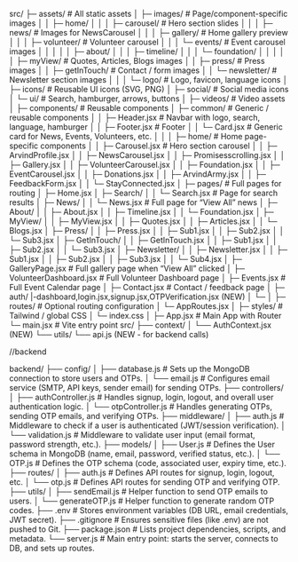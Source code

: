 src/
├─ assets/                    # All static assets
│   ├─ images/                # Page/component-specific images
│   │   ├─ home/
│   │   │   ├─ carousel/      # Hero section slides
│   │   │   ├─ news/          # Images for NewsCarousel
│   │   │   ├─ gallery/       # Home gallery preview
│   │   │   ├─ volunteer/     # Volunteer carousel
│   │   │   └─ events/        # Event carousel images
│   │   │
│   │   ├─ about/
│   │   │   ├─ timeline/
│   │   │   └─ foundation/
│   │   │
│   │   ├─ myView/            # Quotes, Articles, Blogs images
│   │   ├─ press/             # Press images
│   │   ├─ getInTouch/        # Contact / form images
│   │   └─ newsletter/        # Newsletter section images
│   │
│   └─ logo/                  # Logo, favicon, language icons
│
├─ icons/                     # Reusable UI icons (SVG, PNG)
│   ├─ social/                # Social media icons
│   └─ ui/                    # Search, hamburger, arrows, buttons
│
├─ videos/                     # Video assets
│
├─ components/                # Reusable components
│   ├─ common/                # Generic / reusable components
│   │   ├─ Header.jsx          # Navbar with logo, search, language, hamburger
│   │   ├─ Footer.jsx          # Footer
│   │   └─ Card.jsx            # Generic card for News, Events, Volunteers, etc.
│   │
│   ├─ home/                   # Home page-specific components
│   │   ├─ Carousel.jsx        # Hero section carousel
│   │   ├─ ArvindProfile.jsx
│   │   ├─ NewsCarousel.jsx
│   │   ├─ Promisesscrolling.jsx
│   │   ├─ Gallery.jsx
│   │   ├─ VolunteerCarousel.jsx
│   │   ├─ Foundation.jsx
│   │   ├─ EventCarousel.jsx
│   │   ├─ Donations.jsx
│   │   ├─ ArvindArmy.jsx
│   │   ├─ FeedbackForm.jsx
│   │   └─ StayConnected.jsx
│
├─ pages/                     # Full pages for routing
│   ├─ Home.jsx
│   ├─ Search/
│   │   └─ Search.jsx          # Page for search results
│   ├─ News/
│   │   └─ News.jsx            # Full page for “View All” news
│   ├─ About/
│   │   ├─ About.jsx
│   │   ├─ Timeline.jsx
│   │   └─ Foundation.jsx
│   ├─ MyView/
│   │   ├─ MyView.jsx
│   │   ├─ Quotes.jsx
│   │   ├─ Articles.jsx
│   │   └─ Blogs.jsx
│   ├─ Press/
│   │   ├─ Press.jsx
│   │   ├─ Sub1.jsx
│   │   ├─ Sub2.jsx
│   │   └─ Sub3.jsx
│   ├─ GetInTouch/
│   │   ├─ GetInTouch.jsx
│   │   ├─ Sub1.jsx
│   │   ├─ Sub2.jsx
│   │   └─ Sub3.jsx
│   ├─ Newsletter/
│   │   ├─ Newsletter.jsx
│   │   ├─ Sub1.jsx
│   │   ├─ Sub2.jsx
│   │   ├─ Sub3.jsx
│   │   └─ Sub4.jsx
│   ├─ GalleryPage.jsx         # Full gallery page when “View All” clicked
│   ├─ VolunteerDashboard.jsx  # Full Volunteer Dashboard page
│   ├─ Events.jsx              # Full Event Calendar page
│   ├─ Contact.jsx             # Contact / feedback page
│   ├─ auth/
        |-dashboard,login.jsx,signup.jsx,OTPVerification.jsx (NEW)
│   └─ 
│
├─ routes/                     # Optional routing configuration
│   └─ AppRoutes.jsx
│
├─ styles/                     # Tailwind / global CSS
│   └─ index.css
│
├─ App.jsx                      # Main App with Router
└─ main.jsx                     # Vite entry point
src/
   ├── context/
   │   └── AuthContext.jsx (NEW)
   └── utils/
       └── api.js (NEW - for backend calls)




//backend


backend/
├── config/
│   ├── database.js      # Sets up the MongoDB connection to store users and OTPs.
│   └── email.js         # Configures email service (SMTP, API keys, sender email) for sending OTPs.
├── controllers/
│   ├── authController.js # Handles signup, login, logout, and overall user authentication logic.
│   └── otpController.js  # Handles generating OTPs, sending OTP emails, and verifying OTPs.
├── middleware/
│   ├── auth.js          # Middleware to check if a user is authenticated (JWT/session verification).
│   └── validation.js    # Middleware to validate user input (email format, password strength, etc.).
├── models/
│   ├── User.js          # Defines the User schema in MongoDB (name, email, password, verified status, etc.).
│   └── OTP.js           # Defines the OTP schema (code, associated user, expiry time, etc.).
├── routes/
│   ├── auth.js          # Defines API routes for signup, login, logout, etc.
│   └── otp.js           # Defines API routes for sending OTP and verifying OTP.
├── utils/
│   ├── sendEmail.js     # Helper function to send OTP emails to users.
│   └── generateOTP.js   # Helper function to generate random OTP codes.
├── .env                 # Stores environment variables (DB URL, email credentials, JWT secret).
├── .gitignore           # Ensures sensitive files (like .env) are not pushed to Git.
├── package.json         # Lists project dependencies, scripts, and metadata.
└── server.js            # Main entry point: starts the server, connects to DB, and sets up routes.
